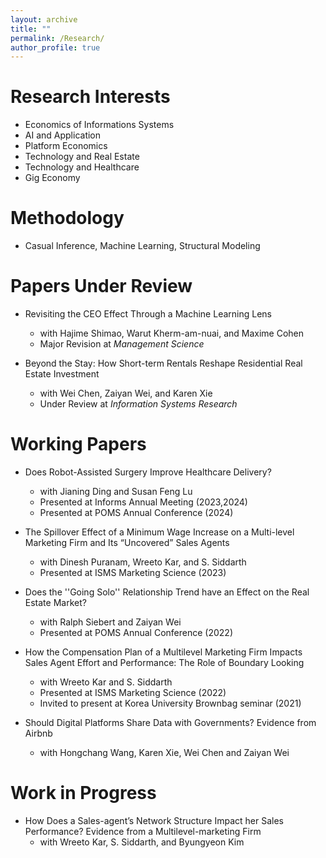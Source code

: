 ```yaml
---
layout: archive
title: ""
permalink: /Research/
author_profile: true
---
```




Research Interests 
======
* Economics of Informations Systems
* AI and Application
* Platform Economics
* Technology and Real Estate
* Technology and Healthcare
* Gig Economy

Methodology 
======
* Casual Inference, Machine Learning, Structural Modeling

Papers Under Review
======
* Revisiting the CEO Effect Through a Machine Learning Lens
  * with Hajime Shimao, Warut Kherm-am-nuai, and Maxime Cohen
  * Major Revision at _Management Science_
    
 * Beyond the Stay: How Short-term Rentals Reshape Residential Real Estate Investment
   * with Wei Chen, Zaiyan Wei, and Karen Xie
   * Under Review at _Information Systems Research_
   
   

Working Papers
======
* Does Robot-Assisted Surgery Improve Healthcare Delivery?
  * with Jianing Ding and Susan Feng Lu
  * Presented at Informs Annual Meeting (2023,2024)
  * Presented at POMS Annual Conference (2024)

* The Spillover Effect of a Minimum Wage Increase on a Multi-level Marketing Firm and Its “Uncovered” Sales Agents 
  * with Dinesh Puranam, Wreeto Kar, and S. Siddarth
  * Presented at ISMS Marketing Science (2023) 
    
* Does the ''Going Solo'' Relationship Trend have an Effect on the Real Estate Market?
  * with Ralph Siebert and Zaiyan Wei
  * Presented at POMS Annual Conference (2022)
    
* How the Compensation Plan of a Multilevel Marketing Firm Impacts Sales Agent Effort and Performance: The Role of Boundary Looking  
  * with Wreeto Kar and S. Siddarth
  * Presented at ISMS Marketing Science (2022)
  * Invited to present at Korea University Brownbag seminar (2021)

* Should Digital Platforms Share Data with Governments? Evidence from Airbnb
  * with Hongchang Wang, Karen Xie, Wei Chen and Zaiyan Wei 

Work in Progress
====== 
* How Does a Sales-agent’s Network Structure Impact her Sales Performance? Evidence from a Multilevel-marketing Firm  
  * with Wreeto Kar, S. Siddarth, and Byungyeon Kim
